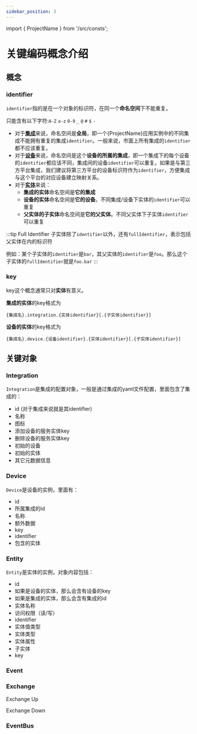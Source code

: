 ```yaml
---
sidebar_position: 3
---
```


import { ProjectName } from '/src/consts';


# 关键编码概念介绍

## 概念

### identifier
`identifier`指的是在一个对象的标识符，在同一个**命名空间**下不能重复。

只能含有以下字符:`A-Z` `a-z` `0-9` `_` `@` `#` `$` `-`


* 对于[**集成**](../concepts.md)来说，命名空间是**全局**，即一个{ProjectName}应用实例中的不同集成不能拥有重复的集成`identifier`。一般来说，市面上所有集成的`identifier`都不应该重复。
* 对于[**设备**](../concepts.md)来说，命名空间是这个**设备的所属的集成**，即一个集成下的每个设备的`identifier`都应该不同，集成间的设备`identifier`可以重复。如果是与第三方平台集成，我们建议将第三方平台的设备标识符作为`identifier`，方便集成与这个平台的对应设备建立映射关系。
* 对于[**实体**](../concepts.md)来说：
    * **集成的实体**命名空间是**它的集成**
    * **设备的实体**命名空间是**它的设备**。不同集成/设备下实体的`identifier`可以重复
    * **父实体的子实体**命名空间是**它的父实体**。不同父实体下子实体`identifier`可以重复

:::tip Full Identifier
子实体除了`identifier`以外，还有`fullIdentifier`，表示包括父实体在内的标识符

例如：某个子实体的`identifier`是`bar`，其父实体的`identifier`是`foo`。那么这个子实体的`fullIdentifier`就是`foo.bar`
:::


### key

key这个概念通常只对**实体**有意义。

**集成的实体**的key格式为
```
{集成名}.integration.{实体identifier}[.{子实体identifier}]
```
**设备的实体**的key格式为
```
{集成名}.device.{设备identifier}.{实体identifier}[.{子实体identifier}]
```

## 关键对象

### Integration

`Integration`是集成的配置对象，一般是通过集成的yaml文件配置，里面包含了集成的：
* id (对于集成来说就是其identifier)
* 名称
* 图标
* 添加设备的服务实体key
* 删除设备的服务实体key
* 初始的设备
* 初始的实体
* 其它元数据信息

### Device

`Device`是设备的实例，里面有：
* id
* 所属集成的id
* 名称
* 额外数据
* key
* identifier
* 包含的实体

### Entity

`Entity`是实体的实例，对象内容包括：
* id
* 如果是设备的实体，那么会含有设备的key
* 如果是集成的实体，那么会含有集成的id
* 实体名称
* 访问权限（读/写）
* identifier
* 实体值类型
* 实体类型
* 实体属性
* 子实体
* key

### Event

### Exchange

Exchange Up

Exchange Down

### EventBus

